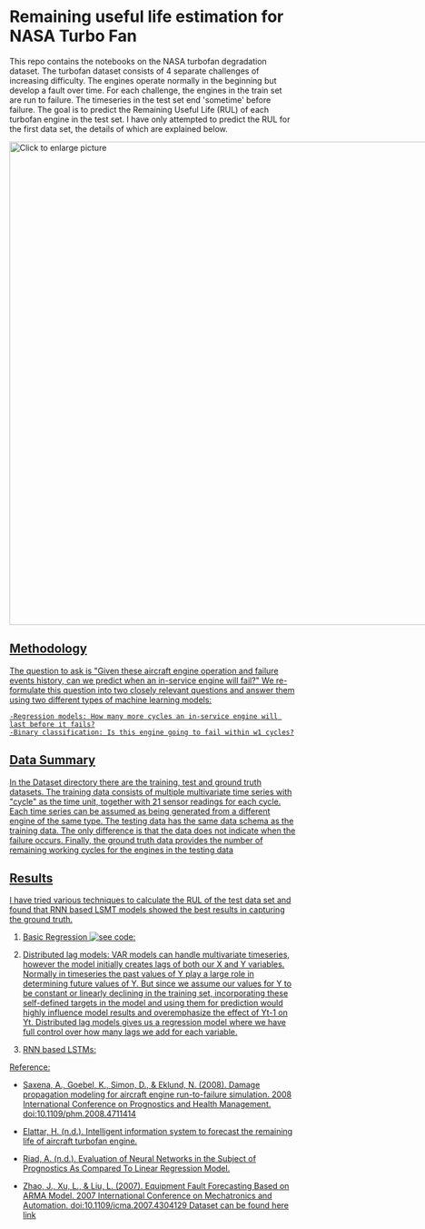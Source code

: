 # Remaining useful life estimation for NASA Turbo Fan
This repo contains the notebooks on the NASA turbofan degradation dataset. The turbofan dataset consists of 4 separate challenges of increasing difficulty. The engines operate normally in the beginning but develop a fault over time. For each challenge, the engines in the train set are run to failure. The timeseries in the test set end 'sometime' before failure. The goal is to predict the Remaining Useful Life (RUL) of each turbofan engine in the test set. 
I have only attempted to predict the RUL for the first data set, the details of which are explained below.


<a href="https://drive.google.com/uc?export=view&id=15wzL-T7BGPO7yp4oQ4bOgeeq3MfcRKCc"><img src="https://drive.google.com/uc?export=view&id=15wzL-T7BGPO7yp4oQ4bOgeeq3MfcRKCc" style="width: 850px; max-width: 150%; height: auto" title="Click to enlarge picture"/>



  
  
  ## Methodology
  The question to ask is "Given these aircraft engine operation and failure events history, can we predict when an in-service engine will fail?" We re-formulate this       question into two closely relevant questions and answer them using two different types of machine learning models:
  
    -Regression models: How many more cycles an in-service engine will last before it fails?
    -Binary classification: Is this engine going to fail within w1 cycles?
  
  ## Data Summary
  
In the Dataset directory there are the training, test and ground truth datasets. The training data consists of multiple multivariate time series with "cycle" as the time unit, together with 21 sensor readings for each cycle. Each time series can be assumed as being generated from a different engine of the same type. The testing data has the same data schema as the training data. The only difference is that the data does not indicate when the failure occurs. Finally, the ground truth data provides the number of remaining working cycles for the engines in the testing data
 
  ## Results
  I have tried various techniques to calculate the RUL of the test data set and found that RNN based LSMT models showed the best results in capturing the ground truth.
  1. Basic Regression ![see code](https://github.com/rajuzumaki2207/Time_series_Sequence/blob/main/RUL_TurboFan/3_TurboFan_XGR_LGBMR.ipynb): 
  
  
  2. Distributed lag models: VAR models can handle multivariate timeseries, however the model initially creates lags of both our X and Y variables. Normally in timeseries the past values of Y play a large role in determining future values of Y. But since we assume our values for Y to be constant or linearly declining in the training set, incorporating these self-defined targets in the model and using them for prediction would highly influence model results and overemphasize the effect of Yt-1 on Yt. Distributed lag models gives us  a regression model where we have full control over how many lags we add for each variable.
  3. RNN based LSTMs: 
  

Reference:
- Saxena, A., Goebel, K., Simon, D., & Eklund, N. (2008). Damage propagation modeling for aircraft engine run-to-failure simulation. 2008 International Conference on Prognostics and Health Management. doi:10.1109/phm.2008.4711414

- Elattar, H. (n.d.). Intelligent information system to forecast the remaining life of aircraft turbofan engine.

- Riad, A. (n.d.). Evaluation of Neural Networks in the Subject of Prognostics As Compared To Linear Regression Model.

- Zhao, J., Xu, L., & Liu, L. (2007). Equipment Fault Forecasting Based on ARMA Model. 2007 International Conference on Mechatronics and Automation. doi:10.1109/icma.2007.4304129
Dataset can be found here [link](https://ti.arc.nasa.gov/tech/dash/groups/pcoe/prognostic-data-repository/)
